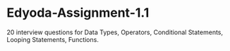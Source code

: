 # Edyoda-Assignment-1.1
20 interview questions for Data Types, Operators, Conditional Statements, Looping Statements, Functions.
